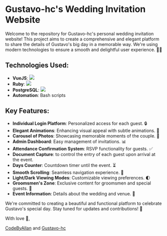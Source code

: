 # Gustavo-hc's Wedding Invitation Website

Welcome to the repository for Gustavo-hc's personal wedding invitation website! This project aims to create a comprehensive and elegant platform to share the details of Gustavo's big day in a memorable way. We're using modern technologies to ensure a smooth and delightful user experience. 💍💕

## Technologies Used:
- **VueJS**: <img src="https://img.icons8.com/color/32/000000/vue-js.png"/> 
- **Ruby**: <img src="https://img.icons8.com/color/32/000000/ruby-programming-language.png"/> 
- **PostgreSQL**: <img src="https://img.icons8.com/color/32/000000/postgreesql.png"/> 
- **Automation**: Bash scripts

## Key Features:
- **Individual Login Platform**: Personalized access for each guest. 🔒
- **Elegant Animations**: Enhancing visual appeal with subtle animations. 🎉
- **Carousel of Photos**: Showcasing memorable moments of the couple. 📸
- **Admin Dashboard**: Easy management of invitations. 📊
- **Attendance Confirmation System**: RSVP functionality for guests. ✅
- **Document Capture**: to control the entry of each guest upon arrival at the event.
- **Days Counter**: Countdown timer until the event. ⏳
- **Smooth Scrolling**: Seamless navigation experience. 🌟
- **Light/Dark Viewing Modes**: Customizable viewing preferences. 🌓
- **Groomsmen's Zone**: Exclusive content for groomsmen and special guests. 👔
- **Event Information**: Details about the wedding and venue. 🏰

We're committed to creating a beautiful and functional platform to celebrate Gustavo's special day. Stay tuned for updates and contributions! 💖


With love 💖, 

[CodeByAllan](https://github.com/CodeByAllan) and [Gustavo-hc](https://github.com/gustavo-hc)



